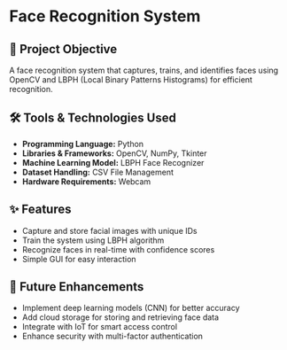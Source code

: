 # Face Recognition System

## 📌 Project Objective
A face recognition system that captures, trains, and identifies faces using OpenCV and LBPH (Local Binary Patterns Histograms) for efficient recognition.

## 🛠️ Tools & Technologies Used
- **Programming Language:** Python
- **Libraries & Frameworks:** OpenCV, NumPy, Tkinter
- **Machine Learning Model:** LBPH Face Recognizer
- **Dataset Handling:** CSV File Management
- **Hardware Requirements:** Webcam

## ✨ Features
- Capture and store facial images with unique IDs
- Train the system using LBPH algorithm
- Recognize faces in real-time with confidence scores
- Simple GUI for easy interaction

## 🚀 Future Enhancements
- Implement deep learning models (CNN) for better accuracy
- Add cloud storage for storing and retrieving face data
- Integrate with IoT for smart access control
- Enhance security with multi-factor authentication
